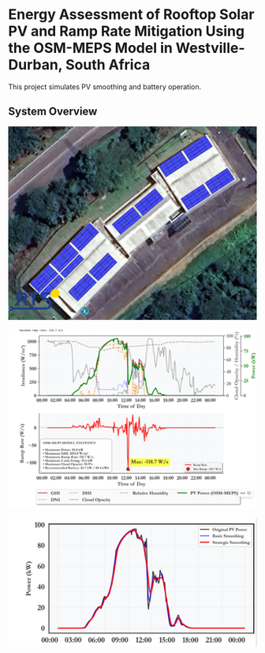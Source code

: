 # Energy Assessment of Rooftop Solar PV and Ramp Rate Mitigation Using the OSM-MEPS Model in Westville-Durban, South Africa
This project simulates PV smoothing and battery operation.

## System Overview

![PV Smoothing Illustration](rts.png)


![PV Smoothing Illustration](max_ramp.png)

![PV Smoothing Illustration](smoothing.png)
